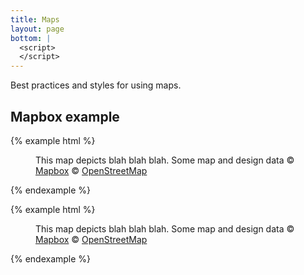 ```yaml
---
title: Maps
layout: page
bottom: |
  <script>
  </script>
---
```


Best practices and styles for using maps.

## Mapbox example

{% example html %}
<script src="https://api.tiles.mapbox.com/mapbox-gl-js/v0.44.1/mapbox-gl.js"></script>
<link href="https://api.tiles.mapbox.com/mapbox-gl-js/v0.44.1/mapbox-gl.css" rel="stylesheet">

<figure>
  <div id="map" class="figure-object figure-map"></div>

  <figcaption>
    This map depicts blah blah blah.  Some map and design data
    &copy; <a href="https://www.mapbox.com/about/maps/" target="_blank" rel="noopener">Mapbox</a>
    &copy; <a href="http://www.openstreetmap.org/about/" target="_blank" rel="noopener">OpenStreetMap</a>
  </figcaption>
</figure>

<script>
  mapboxgl.accessToken = 'pk.eyJ1Ijoic2hhZG93ZmxhcmUiLCJhIjoiODRHdjBSWSJ9.lF4ymp-69zdGvZ5X4Tokzg';
  var map = new mapboxgl.Map({
    container: 'map',
    style: 'mapbox://styles/shadowflare/cjfljh7oh6v6k2smuvb3jftac',
    center: [-93.191872, 44.960911],
    zoom: 9,
    attributionControl: false
  });

  var nav = new mapboxgl.NavigationControl();
  map.addControl(nav, 'top-left');
</script>

{% endexample %}

{% example html %}
<script src="https://api.mapbox.com/mapbox.js/v3.1.1/mapbox.js"></script>
<link href="https://api.mapbox.com/mapbox.js/v3.1.1/mapbox.css" rel="stylesheet">

<figure>
  <div id="map-fallback" class="figure-object figure-map"></div>

  <figcaption>
    This map depicts blah blah blah.  Some map and design data
    &copy; <a href="https://www.mapbox.com/about/maps/" target="_blank" rel="noopener">Mapbox</a>
    &copy; <a href="http://www.openstreetmap.org/about/" target="_blank" rel="noopener">OpenStreetMap</a>
  </figcaption>
</figure>

<script>
  L.mapbox.accessToken = 'pk.eyJ1Ijoic2hhZG93ZmxhcmUiLCJhIjoiODRHdjBSWSJ9.lF4ymp-69zdGvZ5X4Tokzg';
  var fallbackMap = L.mapbox.map('map-fallback', undefined, {
    attributionControl: false,
  }).setView([44.960911, -93.191872], 9 + 1);
  var styleLayer = L.mapbox.styleLayer('mapbox://styles/shadowflare/cjfljh7oh6v6k2smuvb3jftac')
      .addTo(fallbackMap);
</script>

{% endexample %}
